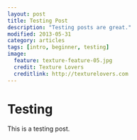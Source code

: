 ```yaml
---
layout: post
title: Testing Post
description: "Testing posts are great."
modified: 2013-05-31
category: articles
tags: [intro, beginner, testing]
image:
  feature: texture-feature-05.jpg
  credit: Texture Lovers
  creditlink: http://texturelovers.com
---
```


# Testing

This is a testing post.
